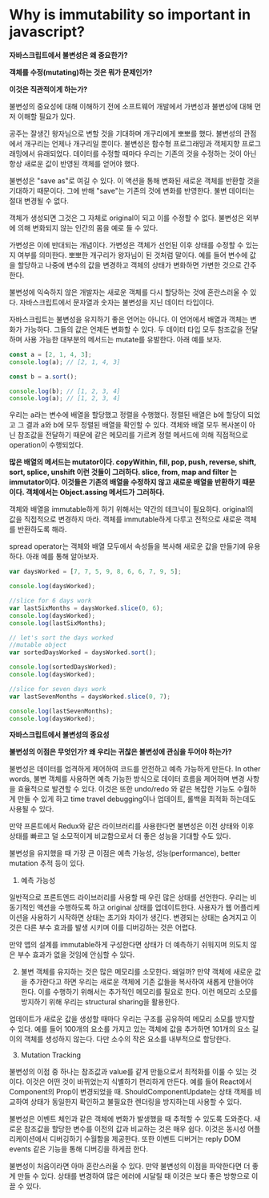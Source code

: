 # Why is immutability so important in javascript?

**자바스크립트에서 불변성은 왜 중요한가?**

**객체를 수정(mutating)하는 것은 뭐가 문제인가?**

**이것은 직관적이게 하는가?**

불변성의 중요성에 대해 이해하기 전에 소프트웨어 개발에서 가변성과 불변성에 대해 먼저 이해할 필요가 있다.

공주는 잘생긴 왕자님으로 변할 것을 기대하며 개구리에게 뽀뽀를 했다. 불변성의 관점에서 개구리는 언제나 개구리일 뿐이다. 불변성은 함수형 프로그래밍과 객체지향 프로그래밍에서 유래되었다. 데이터를 수정할 때마다 우리는 기존의 것을 수정하는 것이 아닌 항상 새로운 값이 반영된 객체를 얻어야 했다.

불변성은 "save as"로 여길 수 있다. 이 액션을 통해 변화된 새로운 객체를 반환할 것을 기대하기 때문이다. 그에 반해 "save"는 기존의 것에 변화를 반영한다. 불변 데이터는 절대 변경될 수 없다.

객체가 생성되면 그것은 그 자체로 original이 되고 이를 수정할 수 없다. 불변성은 외부에 의해 변화되지 않는 인간의 몸을 예로 들 수 있다.

가변성은 이에 반대되는 개념이다. 가변성은 객체가 선언된 이후 상태를 수정할 수 있는지 여부를 의미한다. 뽀뽀한 개구리가 왕자님이 된 것처럼 말이다. 예를 들어 변수에 값을 할당하고 나중에 변수의 값을 변경하고 객체의 상태가 변화하면 가변한 것으로 간주한다.

불변성에 익숙하지 않은 개발자는 새로운 객체를 다시 할당하는 것에 혼란스러울 수 있다. 자바스크립트에서 문자열과 숫자는 불변성을 지닌 데이터 타입이다.

자바스크립트는 불변성을 유지하기 좋은 언어는 아니다. 이 언어에서 배열과 객체는 변화가 가능하다. 그들의 값은 언제든 변화할 수 있다. 두 데이터 타입 모두 참조값을 전달하며 사용 가능한 대부분의 메서드는 mutate를 유발한다. 아래 예를 보자.

```js
const a = [2, 1, 4, 3];
console.log(a); // [2, 1, 4, 3]

const b = a.sort();

console.log(b); // [1, 2, 3, 4]
console.log(a); // [1, 2, 3, 4]
```

우리는 a라는 변수에 배열을 할당했고 정렬을 수행했다. 정렬된 배열은 b에 할당이 되었고 그 결과 a와 b에 모두 정렬된 배열을 확인할 수 있다. 객체와 배열 모두 복사본이 아닌 참조값을 전달하기 때문에 같은 메모리를 가르켜 정렬 메서드에 의해 직접적으로 operation이 수행되었다.

**많은 배열의 메서드는 mutator이다. copyWithin, fill, pop, push, reverse, shift, sort, splice, unshift 이런 것들이 그러하다. slice, from, map and filter 는 immutator이다. 이것들은 기존의 배열을 수정하지 않고 새로운 배열을 반환하기 때문이다. 객체에서는 Object.assing 메서드가 그러하다.**

객체와 배열을 immutable하게 하기 위해서는 약간의 테크닉이 필요하다. original의 값을 직접적으로 변경하지 마라. 객체를 immutable하게 다루고 전적으로 새로운 객체를 반환하도록 해라.

spread operator는 객체와 배열 모두에서 속성들을 복사해 새로운 값을 만들기에 유용하다. 아래 예를 통해 알아보자.

```js
var daysWorked = [7, 7, 5, 9, 8, 6, 6, 7, 9, 5];

console.log(daysWorked);

//slice for 6 days work
var lastSixMonths = daysWorked.slice(0, 6);
console.log(daysWorked);
console.log(lastSixMonths);

// let's sort the days worked
//mutable object
var sortedDaysWorked = daysWorked.sort();

console.log(sortedDaysWorked);
console.log(daysWorked);

//slice for seven days work
var lastSevenMonths = daysWorked.slice(0, 7);

console.log(lastSevenMonths);
console.log(daysWorked);
```

**자바스크립트에서 불변성의 중요성**

**불변성의 이점은 무엇인가? 왜 우리는 귀찮은 불변성에 관심을 두어야 하는가?**

불변성은 데이터를 엄격하게 제어하여 코드를 안전하고 예측 가능하게 만든다. In other words, 불변 객체를 사용하면 예측 가능한 방식으로 데이터 흐름을 제어하며 변경 사항을 효율적으로 발견할 수 있다. 이것은 또한 undo/redo 와 같은 복잡한 기능도 수월하게 만들 수 있게 하고 time travel debugging이나 업데이트, 롤백을 최적화 하는데도 사용될 수 있다.

만약 프론트에서 Redux와 같은 라이브러리를 사용한다면 불변성은 이전 상태와 이후 상태를 빠르고 덜 소모적이게 비교함으로서 더 좋은 성능을 기대할 수도 있다.

불변성을 유지했을 때 가장 큰 이점은 예측 가능성, 성능(performance), better mutation 추적 등이 있다.

1. 예측 가능성

일반적으로 프론트엔드 라이브러리를 사용할 때 우린 많은 상태를 선언한다. 우리는 비동기적인 액션을 수행하도록 하고 original 상태를 업데이트한다. 사용자가 웹 어플리케이션을 사용하기 시작하면 상태는 초기와 차이가 생긴다. 변경되는 상태는 숨겨지고 이것은 다른 부수 효과를 발생 시키며 이를 디버깅하는 것은 어렵다.

만약 앱의 설계를 immutable하게 구성한다면 상태가 더 예측하기 쉬워지며 의도치 않은 부수 효과가 없을 것임에 안심할 수 있다.

2. 불변 객체를 유지하는 것은 많은 메모리를 소모한다. 왜일까? 만약 객체에 새로운 값을 추가한다고 하면 우리는 새로운 객체에 기존 값들을 복사하여 새롭게 만들어야 한다. 이를 수행하기 위해서는 추가적인 메모리를 필요로 한다. 이런 메모리 소모를 방지하기 위해 우리는 structural sharing을 활용한다.

업데이트가 새로운 값을 생성할 때마다 우리는 구조를 공유하여 메모리 소모를 방지할 수 있다. 예를 들어 100개의 요소를 가지고 있는 객체에 값을 추가하면 101개의 요소 길이의 객체를 생성하지 않는다. 다만 소수의 작은 요소를 내부적으로 할당한다.

3. Mutation Tracking

불변성의 이점 중 하나는 참조값과 value를 같게 만듦으로서 최적화를 이룰 수 있는 것이다. 이것은 어떤 것이 바뀌었는지 식별하기 편리하게 만든다. 예를 들어 React에서 Component의 Prop이 변경되었을 때. ShouldComponentUpdate는 상태 객체를 비교하여 상태가 동일한지 확인하고 불필요한 렌더링을 방지하는데 사용할 수 있다.

불변성은 이벤트 체인과 같은 객체에 변화가 발생했을 때 추적할 수 있도록 도와준다. 새로운 참조값을 할당한 변수를 이전의 값과 비교하는 것은 매우 쉽다. 이것은 동시성 어플리케이션에서 디버깅하기 수월함을 제공한다. 또한 이벤트 디버거는 reply DOM events 같은 기능을 통해 디버깅을 하게끔 한다.

불변성이 처음이라면 아마 혼란스러울 수 있다. 만약 불변성의 이점을 파악한다면 더 좋게 만들 수 있다. 상태를 변경하여 많은 에러에 시달릴 때 이것은 보다 좋은 방향으로 이끌 수 있다.
